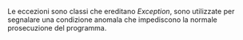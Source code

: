 Le eccezioni sono classi che ereditano *Exception*, sono utilizzate per segnalare una condizione anomala che impediscono la normale prosecuzione del programma.

